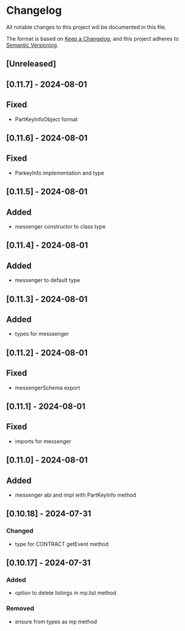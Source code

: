 # Changelog

All notable changes to this project will be documented in this file.

The format is based on [Keep a Changelog](https://keepachangelog.com/en/1.1.0/),
and this project adheres to [Semantic Versioning](https://semver.org/spec/v2.0.0.html).

## [Unreleased]

## [0.11.7] - 2024-08-01

## Fixed

- PartKeyInfoObject format

## [0.11.6] - 2024-08-01

## Fixed

- ParkeyInfo implementation and type

## [0.11.5] - 2024-08-01

## Added

- messenger constructor to class type

## [0.11.4] - 2024-08-01

## Added

- messenger to default type

## [0.11.3] - 2024-08-01

## Added

- types for messsenger

## [0.11.2] - 2024-08-01

## Fixed

- messengerSchema export

## [0.11.1] - 2024-08-01

## Fixed

- imports for messenger

## [0.11.0] - 2024-08-01

## Added

- messenger abi and impl with PartKeyInfo method

## [0.10.18] - 2024-07-31

### Changed

- type for CONTRACT getEvent method

## [0.10.17] - 2024-07-31

### Added

- option to delete listings in mp.list method

### Removed

- ensure from types as mp method
